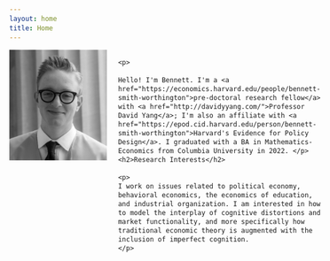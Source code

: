 ```yaml
---
layout: home
title: Home
---
```


<div style="display: flex;">
  <img src="/assets/bw.jpg" style="width:180px;height:200px;margin-right:20px;">
  <div>

    <p> 

    Hello! I'm Bennett. I'm a <a href="https://economics.harvard.edu/people/bennett-smith-worthington">pre-doctoral research fellow</a> with <a href="http://davidyyang.com/">Professor David Yang</a>; I'm also an affiliate with <a href="https://epod.cid.harvard.edu/person/bennett-smith-worthington">Harvard's Evidence for Policy Design</a>. I graduated with a BA in Mathematics-Economics from Columbia University in 2022. </p>
    <h2>Research Interests</h2>

    <p>
    I work on issues related to political economy, behavioral economics, the economics of education, and industrial organization. I am interested in how to model the interplay of cognitive distortions and market functionality, and more specifically how traditional economic theory is augmented with the inclusion of imperfect cognition. 
    </p>
  </div>
</div>

